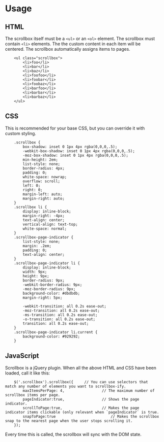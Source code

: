 Usage
=====

HTML
----

The scrollbox itself must be a `<ul>` or an `<ol>` element. The scrollbox must contain `<li>` elements. The the custom content in each item will be centered. The scrollbox automatically assigns items to pages.

		<ul class="scrollbox">
			<li>foo</li>
			<li>bar</li>
			<li>baz</li>
			<li>foofoo</li>
			<li>foobar</li>
			<li>foobaz</li>
			<li>barfoo</li>
			<li>barbar</li>
			<li>barbaz</li>
		</ul>

CSS
---

This is recommended for your base CSS, but you can override it with custom styling.

		.scrollbox {
			box-shadow: inset 0 1px 4px rgba(0,0,0,.5);
			-webkit-box-shadow: inset 0 1px 4px rgba(0,0,0,.5);
			-moz-box-shadow: inset 0 1px 4px rgba(0,0,0,.5);
			min-height: 2em;
			list-style: none;
			border-radius: 4px;
			padding: 0;
			white-space: nowrap;
			overflow: scroll;
			left: 0;
			right: 0;
			margin-left: auto;
			margin-right: auto;
		}
		.scrollbox li {
			display: inline-block;
			margin-right: -4px;
			text-align: center;
			vertical-align: text-top;
			white-space: normal;
		}
		.scrollbox-page-indicator {
			list-style: none;
			margin: .2em;
			padding: 0;
			text-align: center;
		}
		.scrollbox-page-indicator li {
			display: inline-block;
			width: 9px;
			height: 9px;
			border-radius: 9px;
			-webkit-border-radius: 9px;
			-moz-border-radius: 9px;
			background-color: #dbdbdb;
			margin-right: 5px;

			-webkit-transition: all 0.2s ease-out;
			-moz-transition: all 0.2s ease-out;
			-ms-transition: all 0.2s ease-out;
			-o-transition: all 0.2s ease-out;
			transition: all 0.2s ease-out;
		}
		.scrollbox-page-indicator li.current {
			background-color: #929292;
		}

JavaScript
----------

Scrollbox is a jQuery plugin. When all the above HTML and CSS have been loaded, call it like this:

		$('.scrollbox').scrollbox({		// You can use selectors that match any number of elements you want to scrollbox-ify.
			maxItemsPerPage: 4,					// The maximum number of scrollbox items per page.
			pageIndicator:true,					// Shows the page indicator.
			scrollToPage:true,					// Makes the page indicator items clickable (only relevant when `pageIndicator` is true.
			snapToPage:true							// Makes the scrollbox snap to the nearest page when the user stops scrolling it.
		});

Every time this is called, the scrollbox will sync with the DOM state.
